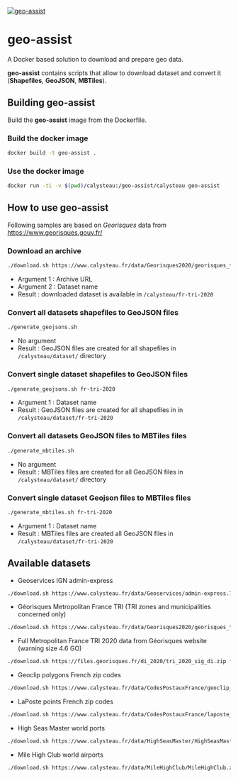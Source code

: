 [![geo-assist](https://www.calysteau.fr/images/calysteau-banner-96.png)](https://calysteau.fr)

# geo-assist
A Docker based solution to download and prepare geo data.  
  
__geo-assist__ contains scripts that allow to download dataset and convert it (**Shapefiles**, **GeoJSON**, **MBTiles**).

## Building geo-assist
Build the __geo-assist__ image from the Dockerfile.

### Build the docker image
```bash
docker build -t geo-assist .
```

### Use the docker image
```bash
docker run -ti -v $(pwd)/calysteau:/geo-assist/calysteau geo-assist
```

## How to use geo-assist
Following samples are based on *Georisques* data from https://www.georisques.gouv.fr/

### Download an archive
```bash
./download.sh https://www.calysteau.fr/data/Georisques2020/georisques_tri_2020.zip fr-tri-2020
```

* Argument 1 : Archive URL
* Argument 2 : Dataset name
* Result : downloaded dataset is available in `/calysteau/fr-tri-2020`

### Convert all datasets shapefiles to GeoJSON files
```bash
./generate_geojsons.sh
```

* No argument
* Result : GeoJSON files are created for all shapefiles in `/calysteau/dataset/` directory

### Convert single dataset shapefiles to GeoJSON files
```bash
./generate_geojsons.sh fr-tri-2020
```

* Argument 1 : Dataset name
* Result : GeoJSON files are created for all shapefiles in in `/calysteau/dataset/fr-tri-2020`

### Convert all datasets GeoJSON files to MBTiles files
```bash
./generate_mbtiles.sh
```

* No argument
* Result : MBTiles files are created for all GeoJSON files in `/calysteau/dataset/` directory

### Convert single dataset Geojson files to MBTiles files
```bash
./generate_mbtiles.sh fr-tri-2020
```

* Argument 1 : Dataset name
* Result : MBTiles files are created all GeoJSON files in `/calysteau/dataset/fr-tri-2020`

## Available datasets
* Geoservices IGN admin-express
```bash
./download.sh https://www.calysteau.fr/data/Geoservices/admin-express.7z fr-admin-express
```

* Géorisques Metropolitan France TRI (TRI zones and municipalities concerned only)
```bash
./download.sh https://www.calysteau.fr/data/Georisques2020/georisques_tri_2020.zip fr-tri-2020
```

* Full Metropolitan France TRI 2020 data from Géorisques website (warning size 4.6 GO)
```bash
./download.sh https://files.georisques.fr/di_2020/tri_2020_sig_di.zip fr-tri-2020-full
```

* Geoclip polygons French zip codes
```bash
./download.sh https://www.calysteau.fr/data/CodesPostauxFrance/geoclip_codes_postaux_V5.zip fr-zipcode-v5
```

* LaPoste points French zip codes
```bash
./download.sh https://www.calysteau.fr/data/CodesPostauxFrance/laposte_hexasmal.zip fr-zipcode-laposte
```

* High Seas Master world ports
```bash
./download.sh https://www.calysteau.fr/data/HighSeasMaster/HighSeasMaster.zip world-highseasports
```

* Mile High Club world airports
```bash
./download.sh https://www.calysteau.fr/data/MileHighClub/MileHighClub.zip world-airports
```
